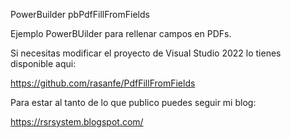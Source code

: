 PowerBuilder pbPdfFillFromFields

Ejemplo PowerBUilder para rellenar campos en PDFs.

Si necesitas modificar el proyecto de Visual Studio 2022 lo tienes disponible aqui:

https://github.com/rasanfe/PdfFillFromFields

Para estar al tanto de lo que publico puedes seguir mi blog:

https://rsrsystem.blogspot.com/


